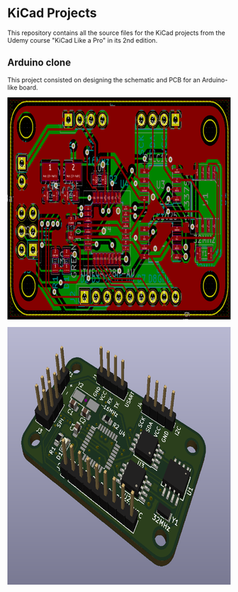 # KiCad Projects
This repository contains all the source files for the KiCad projects from the Udemy course "KiCad Like a Pro" in its 2nd edition.

## Arduino clone
This project consisted on designing the schematic and PCB for an Arduino-like board.

<p align="center">
  <img height="500" src="https://github.com/YaoSerrato/kicad-projects/blob/master/images/PCB%20layout.PNG">
</p>

<p align="center">
  <img height="580" src="https://github.com/YaoSerrato/kicad-projects/blob/master/images/3D%20view.PNG">
</p>
